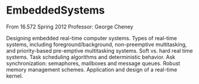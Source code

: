 EmbeddedSystems
===============

From 16.572 Spring 2012
Professor: George Cheney

Designing embedded real-time computer systems. Types of real-time systems, 
including foreground/background, non-preemptive multitasking, and priority-based 
pre-emptive multitasking systems. Soft vs. hard real time systems. Task scheduling 
algorithms and deterministic behavior. Ask synchronization: semaphores, mailboxes 
and message queues. Robust memory management schemes. Application and design of a 
real-time kernel.